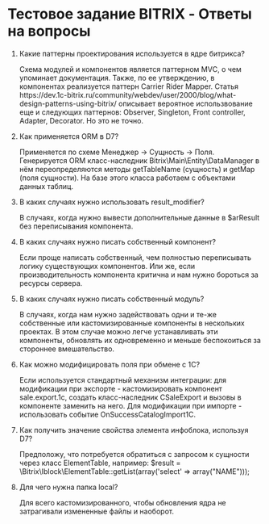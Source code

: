 # Тестовое задание BITRIX - Ответы на вопросы
<ol>
	<li>
		Какие паттерны проектирования используется в ядре битрикса?
		<p>
			Схема модулей и компонентов является паттерном MVС, о чем упоминает документация. Также, по ее утверждению, в компонентах реализуется паттерн Carrier Rider Mapper.
			Статья https://dev.1c-bitrix.ru/community/webdev/user/2000/blog/what-design-patterns-using-bitrix/ описывает вероятное использвование еще и следующих паттернов: Observer, Singleton, Front controller, Adapter, Decorator. Но это не точно.
		</p>
	</li>
	<li>
		Как применяется ORM в D7?
		<p>
			Применяется по схеме Менеджер -> Сущность -> Поля.
			Генерируется ORM класс-наследник Bitrix\Main\Entity\DataManager в нём переопределяются методы getTableName (сущность) и getMap (поля сущности). На базе этого класса работаем с объектами данных таблиц.
		</p>
	</li>
	<li>
		В каких случаях нужно использовать result_modifier?
		<p>
			В случаях, когда нужно вывести дополнительные данные в $arResult без переписывания компонента.
		</p>
	</li>
	<li>
		В каких случаях нужно писать собственный компонент?
		<p>
			Если проще написать собственный, чем полностью переписывать логику существующих компонентов. Или же, если производительность компонента критична и нам нужно бороться за ресурсы сервера. 
		</p>
	</li>
	<li>
		В каких случаях нужно писать собственный модуль?
		<p>
			В случаях, когда нам нужно задействовать одни и те-же собственные или кастомизированные компоненты в нескольких проектах. В этом случае можно легче устанавливать эти компоненты, обновлять их одновременно и меньше беспокоиться за стороннее вмешательство.
		</p>
	</li>
	<li>
		Как можно модифицировать поля при обмене с 1С?
		<p>
			Если используется стандартный механизм интеграции: для модификации при экспорте - кастомизировать компонент sale.export.1c, создать класс-наследник CSaleExport и вызовы в компоненте заменить на него. Для модификации при импорте - использовать событие OnSuccessCatalogImport1C.
		</p>
	</li>
	<li>
		Как получить значение свойства элемента инфоблока, используя D7?
		<p>
			Предположу, что потребуется обратиться с запросом к сущности через класс ElementTable, например:
			$result = \Bitrix\Iblock\ElementTable::getList(array('select' => array("NAME")));
		</p>
	</li>
	<li>
		Для чего нужна папка local?
		<p>
			Для всего кастомизированного, чтобы обновления ядра не затрагивали измененные файлы и наоборот.
		</p>
	</li>
</ol>
